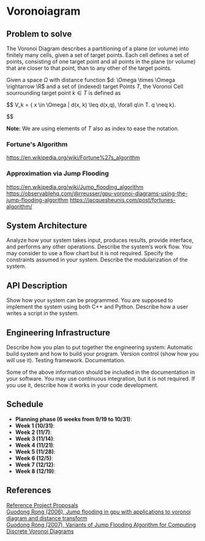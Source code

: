 # Voronoiagram

## Problem to solve

The Voronoi Diagram describes a partitioning of a plane (or volume) into finitely many cells, given a set of target points.
Each cell defines a set of points, consisting of one target point and all points in the plane (or volume) that are closer to that point, than to any other of the target points.

Given a space $\Omega$ with distance function $d: \Omega \times \Omega \rightarrow \R$ and a set of (indexed) target Points $T$, the Voronoi Cell sourrounding target point $k \in T$ is defined as

$$
V_k = \{ x \in \Omega | d(x, k) \leq d(x,q), \forall q\in T. q \neq k\}.

$$

**Note:** We are using elements of $T$ also as index to ease the notation.

### Fortune's Algorithm

https://en.wikipedia.org/wiki/Fortune%27s_algorithm


### Approximation via Jump Flooding 

https://en.wikipedia.org/wiki/Jump_flooding_algorithm  
https://observablehq.com/@rreusser/gpu-voronoi-diagrams-using-the-jump-flooding-algorithm
https://jacquesheunis.com/post/fortunes-algorithm/  


## System Architecture

Analyze how your system takes input, produces results, provide interface, and performs any other operations. Describe the system’s work flow. You may consider to use a flow chart but it is not required. Specify the constraints assumed in your system. Describe the modularization of the system.

## API Description

Show how your system can be programmed. You are supposed to implement the system using both C++ and Python. Describe how a user writes a script in the system.

## Engineering Infrastructure

Describe how you plan to put together the engineering system:
Automatic build system and how to build your program.
Version control (show how you will use it).
Testing framework.
Documentation.

Some of the above information should be included in the documentation in your software.
You may use continuous integration, but it is not required. If you use it, describe how it works in your code development.

## Schedule

- **Planning phase (6 weeks from 9/19 to 10/31)**:
- **Week 1 (10/31)**:
- **Week 2 (11/7)**:
- **Week 3 (11/14)**:
- **Week 4 (11/21)**:
- **Week 5 (11/28)**:
- **Week 6 (12/5)**:
- **Week 7 (12/12)**:
- **Week 8 (12/19)**:

## References

[Reference Project Proposals](https://yyc.solvcon.net/en/latest/nsd/schedule/22au_nycu/schedule.html#voronoi-diagram)  
[Guodong Rong (2006), Jump flooding in gpu with applications to voronoi diagram and distance transform](https://citeseerx.ist.psu.edu/viewdoc/summary?doi=10.1.1.101.8568&rank=1&q=Jump%20Flooding%20in%20GPU%20with%20Applications%20to%20Voronoi%20Diagram&osm=&ossid=)  
[Guodong Rong (2007), Variants of Jump Flooding Algorithm for Computing Discrete Voronoi Diagrams](https://ieeexplore.ieee.org/document/4276119)